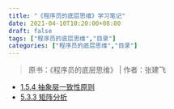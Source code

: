 ```yaml
---
title: "《程序员的底层思维》学习笔记"
date: 2021-04-10T10:20:00+08:00
draft: false
tags: ["程序员的底层思维","目录"]
categories: ["程序员的底层思维","目录"]
---
```


> 原书：《程序员的底层思维》 | 作者：张建飞

- [1.5.4 抽象层一致性原则](../1)
- [5.3.3 矩阵分析](../2)
